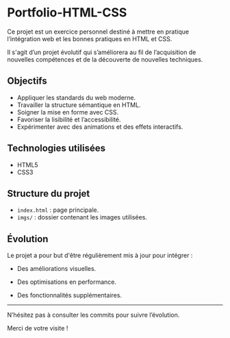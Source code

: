 # Portfolio-HTML-CSS

Ce projet est un exercice personnel destiné à mettre en pratique l’intégration web et les bonnes pratiques en HTML et CSS.

Il s'agit d’un projet évolutif qui s’améliorera au fil de l’acquisition de nouvelles compétences et de la découverte de nouvelles techniques.

## Objectifs

- Appliquer les standards du web moderne.
- Travailler la structure sémantique en HTML.
- Soigner la mise en forme avec CSS.
- Favoriser la lisibilité et l’accessibilité.
- Expérimenter avec des animations et des effets interactifs.

## Technologies utilisées

- HTML5
- CSS3

## Structure du projet

- `index.html` : page principale.
- `imgs/` : dossier contenant les images utilisées.

## Évolution

Le projet a pour but d'être régulièrement mis à jour pour intégrer :

- Des améliorations visuelles.

- Des optimisations en performance.
- Des fonctionnalités supplémentaires.

---

N’hésitez pas à consulter les commits pour suivre l’évolution.

Merci de votre visite !
